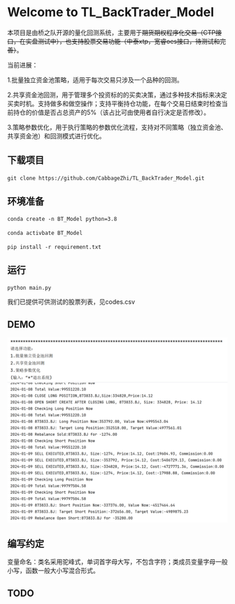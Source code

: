 # Welcome to TL_BackTrader_Model

本项目是由桥之队开源的量化回测系统，主要用于~~期货期权程序化交易（CTP接口，在实盘测试中），也支持股票交易功能（中泰xtp，宽睿oes接口，待测试和完善）~~。

当前进展：

1.批量独立资金池策略，适用于每次交易只涉及一个品种的回测。

2.共享资金池回测，用于管理多个投资标的的买卖决策，通过多种技术指标来决定买卖时机。支持做多和做空操作；支持平衡持仓功能，在每个交易日结束时检查当前持仓的价值是否占总资产的5%（该占比可由使用者自行决定是否修改）。

3.策略参数优化，用于执行策略的参数优化流程，支持对不同策略（独立资金池、共享资金池）和回测模式进行优化。

## 下载项目

`git clone https://github.com/CabbageZhi/TL_BackTrader_Model.git`

## 环境准备

```
conda create -n BT_Model python=3.8

conda activbate BT_Model

pip install -r requirement.txt
```

## 运行

`python main.py`

我们已提供可供测试的股票列表，见codes.csv

## DEMO

<img src="images/image-20241114103410280.png" alt="image-20241114103410280" style="zoom:50%;" />
<img src="images/image-20241114103853986.png" alt="image-20241114103853986" style="zoom: 50%;" />

## 编写约定

变量命名：类名采用驼峰式，单词首字母大写，不包含字符；类成员变量字母一般小写，函数一般大小写混合形式。

## TODO
